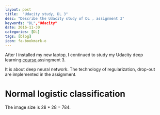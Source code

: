 ```yaml
---
layout: post
title:  "Udacity study, DL 3"
desc: "Describe the Udacity study of DL , assignment 3"
keywords: "DL","Udacity"
date: 2016-11-30
categories: [DL]
tags: [blog]
icon: fa-bookmark-o
---
```


After I installed my new laptop, I continued to study my Udacity deep learning
[course ](https://classroom.udacity.com/courses/ud730) assingment 3.

It is about deep neural network.
The technology of regularization, drop-out are implemented in the assignment.

# Normal logistic classification
The image size is 28 * 28 = 784.

